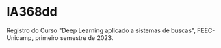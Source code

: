 # IA368dd
Registro do Curso "Deep Learning aplicado a sistemas de buscas", FEEC-Unicamp, primeiro semestre de 2023.
